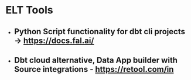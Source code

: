 # ELT Tools

 - ## Python Script functionality for dbt cli projects -> https://docs.fal.ai/ 
 - ## Dbt cloud alternative, Data App builder with Source integrations - https://retool.com/in
